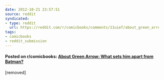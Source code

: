 ```yaml
---
date: 2012-10-21 23:57:51
source: reddit
syndicated:
- type: reddit
  url: https://reddit.com/r/comicbooks/comments/11uief/about_green_arrow_what_sets_him_apart_from_batman/
tags:
- comicbooks
- reddit_submission
---
```


#### Posted on r/comicbooks: [About Green Arrow: What sets him apart from Batman?](https://reddit.com/r/comicbooks/comments/11uief/about_green_arrow_what_sets_him_apart_from_batman/)

[removed]